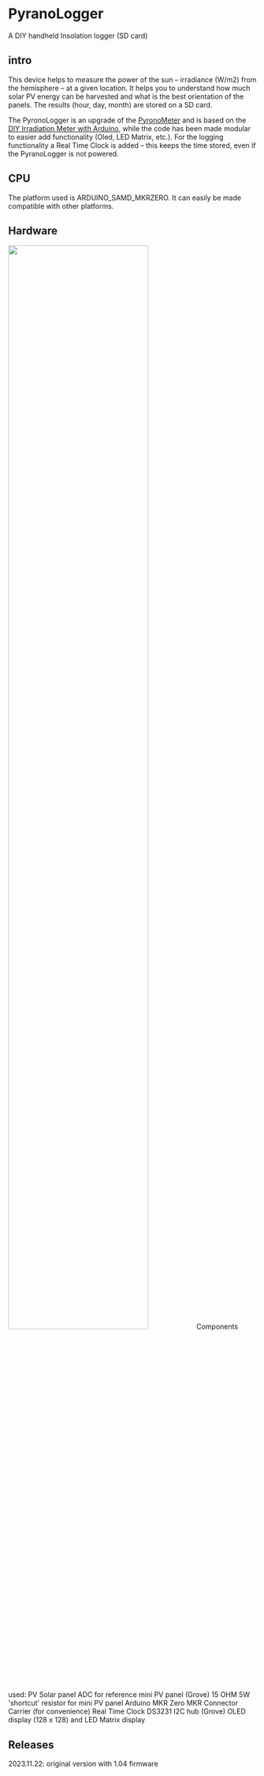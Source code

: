 # PyranoLogger

A DIY handheld Insolation logger (SD card)

## intro

This device helps to measure the power of the sun – irradiance (W/m2) from the hemisphere – at a given location. It helps you to understand how much solar PV energy can be harvested and what is the best orientation of the panels. The results (hour, day, month) are stored on a SD card.

The PyronoLogger is an upgrade of the [PyronoMeter](https://github.com/elektropionir/PyranoMeter/) and is based on the [DIY Irradiation Meter with Arduino](https://solarduino.com/diy-irradiation-meter-with-arduino/), while the code has been made modular to easier add functionality (Oled, LED Matrix, etc.). For the logging functionality a Real Time Clock is added – this keeps the time stored, even if the PyranoLogger is not powered.

## CPU

The platform used is ARDUINO_SAMD_MKRZERO. It can easily be made compatible with other platforms.

## Hardware

<img src="https://elektropionir.rs/wp-content/uploads/2022/10/pyranometer-web-768x1024.jpg" width=75% height=75%>
Components used:
PV Solar panel
ADC for reference mini PV panel (Grove)
15 OHM 5W 'shortcut' resistor for mini PV panel
Arduino MKR Zero
MKR Connector Carrier (for convenience)
Real Time Clock DS3231
I2C hub (Grove)
OLED display (128 x 128) and LED Matrix display

## Releases

2023.11.22: original version with 1.04 firmware
